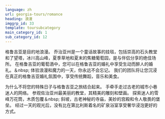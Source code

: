 ```yaml
---
language: zh
url: georgia-tours/romance
heading: 浪漫
imggrp_id: 33
template: toursubcategory
main_category_id: 1
sub_category_id: 12
---
```

<div class="row content-row"><!-- 1298 (2)-->
<div class="col-xs-12 col-sm-6 col-md-6"><!-- 1728 -->

格鲁吉亚是目的地浪漫。 乔治亚州是一个童话故事的挂毯，包括崇高的石头教堂和了望塔，冰川高山峰，夏季草地和夏末的焦糖葡萄园，是与伴侣分享的绝佳场所。 在格鲁吉亚的葡萄酒中，您可以在格鲁吉亚的婚礼中享受生动而醉人的婚礼。＆nbsp;
体验浪漫和魔力的一天，你永远不会忘记。 我们的团队将让您沉浸在真正的格鲁吉亚婚礼氛围中，享受传统舞蹈，音乐和美食。

</div>

<div class="col-xs-12 col-sm-6 col-md-6"><!-- 1729 -->

为什么不将您的特殊日子与格鲁吉亚之旅结合起来。 手牵手走过古老的城市小巷迷人的网络。 参观佐治亚州最美丽的教堂，其精美的雕刻和壁画。 探索迷人的雪峰万花筒，木质包覆＆nbsp;
斜坡，古老神秘的寺庙，美妙的宫殿和令人敬畏的堡垒。 经过一天的观光后，没有比在第比利斯着名的矿泉浴室享受奢华浸泡更好的方式。

</div>

</div>
